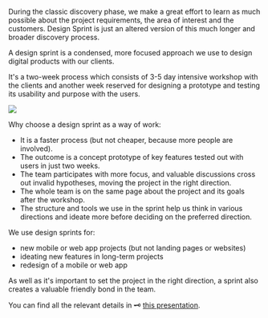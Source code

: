 During the classic discovery phase, we make a great effort to learn as much possible about the project requirements, the area of interest and the customers. Design Sprint is just an altered version of this much longer and broader discovery process.

A design sprint is a condensed, more focused approach we use to  design digital products with our clients.

It's a two-week process which consists of 3-5 day intensive workshop with the clients and another week reserved for designing a prototype and testing its usability and purpose with the users.

![](/img/designprocess-sprint1.png)

Why choose a design sprint as a way of work:

- It is a faster process (but not cheaper, because more people are involved).
- The outcome is a concept prototype of key features tested out with users in just two weeks.
- The team participates with more focus, and valuable discussions cross out invalid hypotheses, moving the project in the right direction.
- The whole team is on the same page about the project and its goals after the workshop.
- The structure and tools we use in the sprint help us think in various directions and ideate more before deciding on the preferred direction.

We use design sprints for:

- new mobile or web app projects (but not landing pages or websites)
- ideating new features in long-term projects
- redesign of a mobile or web app

As well as it's important to set the project in the right direction, a sprint also creates a valuable friendly bond in the team.

You can find all the relevant details in 🗝 [this presentation](https://drive.google.com/file/d/15YMcpYcEA70kMoDTQcWRtCz3az-LHE2v/view?usp=sharing).
